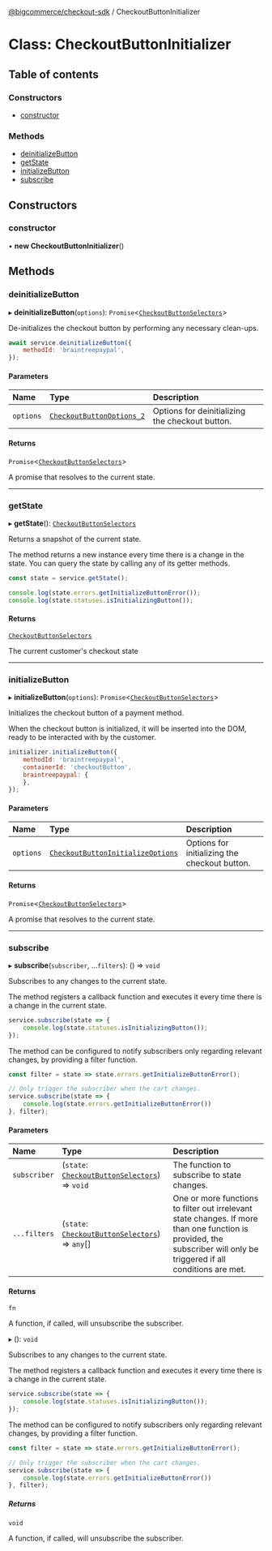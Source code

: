 [@bigcommerce/checkout-sdk](../README.md) / CheckoutButtonInitializer

# Class: CheckoutButtonInitializer

## Table of contents

### Constructors

- [constructor](CheckoutButtonInitializer.md#constructor)

### Methods

- [deinitializeButton](CheckoutButtonInitializer.md#deinitializebutton)
- [getState](CheckoutButtonInitializer.md#getstate)
- [initializeButton](CheckoutButtonInitializer.md#initializebutton)
- [subscribe](CheckoutButtonInitializer.md#subscribe)

## Constructors

### constructor

• **new CheckoutButtonInitializer**()

## Methods

### deinitializeButton

▸ **deinitializeButton**(`options`): `Promise`<[`CheckoutButtonSelectors`](../interfaces/CheckoutButtonSelectors.md)\>

De-initializes the checkout button by performing any necessary clean-ups.

```js
await service.deinitializeButton({
    methodId: 'braintreepaypal',
});
```

#### Parameters

| Name | Type | Description |
| :------ | :------ | :------ |
| `options` | [`CheckoutButtonOptions_2`](../interfaces/CheckoutButtonOptions_2.md) | Options for deinitializing the checkout button. |

#### Returns

`Promise`<[`CheckoutButtonSelectors`](../interfaces/CheckoutButtonSelectors.md)\>

A promise that resolves to the current state.

___

### getState

▸ **getState**(): [`CheckoutButtonSelectors`](../interfaces/CheckoutButtonSelectors.md)

Returns a snapshot of the current state.

The method returns a new instance every time there is a change in the
state. You can query the state by calling any of its getter methods.

```js
const state = service.getState();

console.log(state.errors.getInitializeButtonError());
console.log(state.statuses.isInitializingButton());
```

#### Returns

[`CheckoutButtonSelectors`](../interfaces/CheckoutButtonSelectors.md)

The current customer's checkout state

___

### initializeButton

▸ **initializeButton**(`options`): `Promise`<[`CheckoutButtonSelectors`](../interfaces/CheckoutButtonSelectors.md)\>

Initializes the checkout button of a payment method.

When the checkout button is initialized, it will be inserted into the DOM,
ready to be interacted with by the customer.

```js
initializer.initializeButton({
    methodId: 'braintreepaypal',
    containerId: 'checkoutButton',
    braintreepaypal: {
    },
});
```

#### Parameters

| Name | Type | Description |
| :------ | :------ | :------ |
| `options` | [`CheckoutButtonInitializeOptions`](../README.md#checkoutbuttoninitializeoptions) | Options for initializing the checkout button. |

#### Returns

`Promise`<[`CheckoutButtonSelectors`](../interfaces/CheckoutButtonSelectors.md)\>

A promise that resolves to the current state.

___

### subscribe

▸ **subscribe**(`subscriber`, ...`filters`): () => `void`

Subscribes to any changes to the current state.

The method registers a callback function and executes it every time there
is a change in the current state.

```js
service.subscribe(state => {
    console.log(state.statuses.isInitializingButton());
});
```

The method can be configured to notify subscribers only regarding
relevant changes, by providing a filter function.

```js
const filter = state => state.errors.getInitializeButtonError();

// Only trigger the subscriber when the cart changes.
service.subscribe(state => {
    console.log(state.errors.getInitializeButtonError())
}, filter);
```

#### Parameters

| Name | Type | Description |
| :------ | :------ | :------ |
| `subscriber` | (`state`: [`CheckoutButtonSelectors`](../interfaces/CheckoutButtonSelectors.md)) => `void` | The function to subscribe to state changes. |
| `...filters` | (`state`: [`CheckoutButtonSelectors`](../interfaces/CheckoutButtonSelectors.md)) => `any`[] | One or more functions to filter out irrelevant state changes. If more than one function is provided, the subscriber will only be triggered if all conditions are met. |

#### Returns

`fn`

A function, if called, will unsubscribe the subscriber.

▸ (): `void`

Subscribes to any changes to the current state.

The method registers a callback function and executes it every time there
is a change in the current state.

```js
service.subscribe(state => {
    console.log(state.statuses.isInitializingButton());
});
```

The method can be configured to notify subscribers only regarding
relevant changes, by providing a filter function.

```js
const filter = state => state.errors.getInitializeButtonError();

// Only trigger the subscriber when the cart changes.
service.subscribe(state => {
    console.log(state.errors.getInitializeButtonError())
}, filter);
```

##### Returns

`void`

A function, if called, will unsubscribe the subscriber.
